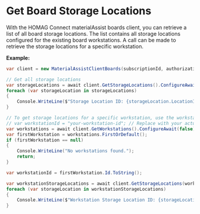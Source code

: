 ﻿# Get Board Storage Locations

With the HOMAG Connect materialAssist boards client, you can retrieve a list of all board storage locations.
The list contains all storage locations configured for the existing board workstations.
A call can be made to retrieve the storage locations for a specific workstation.

**Example:**

```csharp
var client = new MaterialAssistClientBoards(subscriptionId, authorizationKey);

// Get all storage locations
var storageLocations = await client.GetStorageLocations().ConfigureAwait(false);
foreach (var storageLocation in storageLocations)
{
	Console.WriteLine($"Storage Location ID: {storageLocation.LocationId}, Name: {storageLocation.Name}");
}

// To get storage locations for a specific workstation, use the workstation ID
// var workstationId = "your-workstation-id"; // Replace with your actual workstation ID
var workstations = await client.GetWorkstations().ConfigureAwait(false);
var firstWorkstation = workstations.FirstOrDefault();
if (firstWorkstation == null)
{
    Console.WriteLine("No workstations found.");
    return;
}

var workstationId = firstWorkstation.Id.ToString();

var workstationStorageLocations = await client.GetStorageLocations(workstationId).ConfigureAwait(false);
foreach (var storageLocation in workstationStorageLocations)
{
	Console.WriteLine($"Workstation Storage Location ID: {storageLocation.LocationId}, Name: {storageLocation.Name}");
}
```
